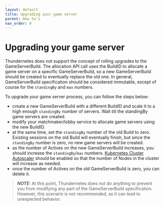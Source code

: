 ```yaml
---
layout: default
title: Upgrading your game server
parent: How to's
nav_order: 9
---
```


# Upgrading your game server

Thundernetes does not support the concept of rolling upgrades to the GameServerBuild. The allocation API call uses the BuildID to allocate a game server on a specific GameServerBuild, so a new GameServerBuild should be created to eventually replace the old one. In general, GameServerBuild specification should be considered immutable, except of course for the `standingBy` and `max` numbers.

To upgrade your game server process, you can follow the steps below:

- create a new GameServerBuild with a different BuildID and scale it to a high enough `standingBy` number of servers. Wait till the standingBy game servers are created.
- modify your matchmaker/lobby service to allocate game servers using the new BuildID. 
- at the same time, set the `standingBy` number of the old Build to zero. Existing sessions on the old Build will eventually finish, but since the `standingBy` number is zero, no new game servers will be created.
- as the number of Actives on the new GameServerBuild increases, you should increase the `standingBy`/`max` numbers. [Kubernetes Cluster Autoscaler](clusterautoscaling.md) should be enabled so that the number of Nodes in the cluster will increase as needed.
- once the number of Actives on the old GameServerBuild is zero, you can delete it.

> _**NOTE**_: At this point, Thundernetes does not do anything to prevent you from modifying any part of the GameServerBuild specification. However, this scenario is not recommended, as it can lead to unexpected behavior.